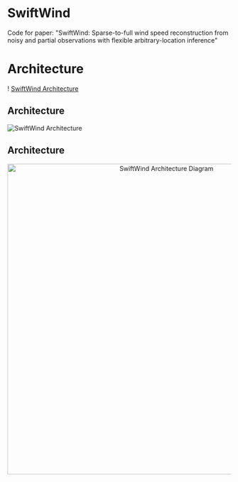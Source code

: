 # SwiftWind
Code for paper: "SwiftWind: Sparse-to-full wind speed reconstruction from noisy and partial observations with flexible arbitrary-location inference"
# Architecture
! [SwiftWind Architecture](model_architecture.png) 
## Architecture

![SwiftWind Architecture](model_architecture.png)

## Architecture

<p align="center">
  <img src="https://github.com/huruishengtech/SwiftWind/blob/main/model_architecture.png" width="700" alt="SwiftWind Architecture Diagram">
</p>
